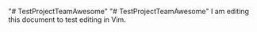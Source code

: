 "# TestProjectTeamAwesome" 
"# TestProjectTeamAwesome" 
I am editing this document to test editing in Vim. 
